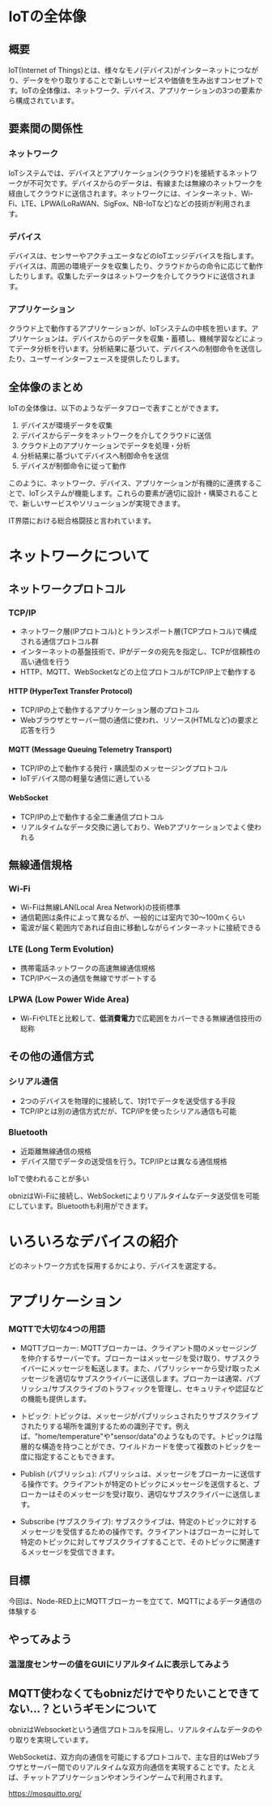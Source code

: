 # IoTの全体像

## 概要

IoT(Internet of Things)とは、様々なモノ(デバイス)がインターネットにつながり、データをやり取りすることで新しいサービスや価値を生み出すコンセプトです。IoTの全体像は、ネットワーク、デバイス、アプリケーションの3つの要素から構成されています。

## 要素間の関係性

### ネットワーク

IoTシステムでは、デバイスとアプリケーション(クラウド)を接続するネットワークが不可欠です。デバイスからのデータは、有線または無線のネットワークを経由してクラウドに送信されます。ネットワークには、インターネット、Wi-Fi、LTE、LPWA(LoRaWAN、SigFox、NB-IoTなど)などの技術が利用されます。

### デバイス

デバイスは、センサーやアクチュエータなどのIoTエッジデバイスを指します。デバイスは、周囲の環境データを収集したり、クラウドからの命令に応じて動作したりします。収集したデータはネットワークを介してクラウドに送信されます。

### アプリケーション

クラウド上で動作するアプリケーションが、IoTシステムの中核を担います。アプリケーションは、デバイスからのデータを収集・蓄積し、機械学習などによってデータ分析を行います。分析結果に基づいて、デバイスへの制御命令を送信したり、ユーザーインターフェースを提供したりします。

## 全体像のまとめ

IoTの全体像は、以下のようなデータフローで表すことができます。

1. デバイスが環境データを収集
2. デバイスからデータをネットワークを介してクラウドに送信
3. クラウド上のアプリケーションでデータを処理・分析
4. 分析結果に基づいてデバイスへ制御命令を送信
5. デバイスが制御命令に従って動作

このように、ネットワーク、デバイス、アプリケーションが有機的に連携することで、IoTシステムが機能します。これらの要素が適切に設計・構築されることで、新しいサービスやソリューションが実現できます。

IT界隈における総合格闘技と言われています。

# ネットワークについて

## ネットワークプロトコル

### TCP/IP
- ネットワーク層(IPプロトコル)とトランスポート層(TCPプロトコル)で構成される通信プロトコル群
- インターネットの基盤技術で、IPがデータの宛先を指定し、TCPが信頼性の高い通信を行う
- HTTP、MQTT、WebSocketなどの上位プロトコルがTCP/IP上で動作する

#### HTTP (HyperText Transfer Protocol)
- TCP/IPの上で動作するアプリケーション層のプロトコル 
- Webブラウザとサーバー間の通信に使われ、リソース(HTMLなど)の要求と応答を行う

#### **MQTT (Message Queuing Telemetry Transport)**
- TCP/IPの上で動作する発行・購読型のメッセージングプロトコル
- IoTデバイス間の軽量な通信に適している

#### **WebSocket**
- TCP/IPの上で動作する全二重通信プロトコル
- リアルタイムなデータ交換に適しており、Webアプリケーションでよく使われる

## 無線通信規格

### Wi-Fi
- Wi-Fiは無線LAN(Local Area Network)の技術標準
- 通信範囲は条件によって異なるが、一般的には室内で30〜100mくらい
- 電波が届く範囲内であれば自由に移動しながらインターネットに接続できる

### LTE (Long Term Evolution)
- 携帯電話ネットワークの高速無線通信規格
- TCP/IPベースの通信を無線でサポートする

### LPWA (Low Power Wide Area)  
- Wi-FiやLTEと比較して、**低消費電力**で広範囲をカバーできる無線通信技衎の総称

## その他の通信方式

### シリアル通信
- 2つのデバイスを物理的に接続して、1対1でデータを送受信する手段
- TCP/IPとは別の通信方式だが、TCP/IPを使ったシリアル通信も可能

### Bluetooth
- 近距離無線通信の規格
- デバイス間でデータの送受信を行う。TCP/IPとは異なる通信規格



IoTで使われることが多い

obnizはWi-Fiに接続し、WebSocketによりリアルタイムなデータ送受信を可能にしています。Bluetoothも利用ができます。


# いろいろなデバイスの紹介
どのネットワーク方式を採用するかにより、デバイスを選定する。

# アプリケーション



### MQTTで大切な4つの用語
- MQTTブローカー:
MQTTブローカーは、クライアント間のメッセージングを仲介するサーバーです。ブローカーはメッセージを受け取り、サブスクライバーにメッセージを転送します。また、パブリッシャーから受け取ったメッセージを適切なサブスクライバーに送信します。ブローカーは通常、パブリッシュ/サブスクライブのトラフィックを管理し、セキュリティや認証などの機能も提供します。

- トピック:
トピックは、メッセージがパブリッシュされたりサブスクライブされたりする場所を識別するための識別子です。例えば、"home/temperature"や"sensor/data"のようなものです。トピックは階層的な構造を持つことができ、ワイルドカードを使って複数のトピックを一度に指定することもできます。

- Publish (パブリッシュ):
パブリッシュは、メッセージをブローカーに送信する操作です。クライアントが特定のトピックにメッセージを送信すると、ブローカーはそのメッセージを受け取り、適切なサブスクライバーに送信します。

- Subscribe (サブスクライブ):
サブスクライブは、特定のトピックに対するメッセージを受信するための操作です。クライアントはブローカーに対して特定のトピックに対してサブスクライブすることで、そのトピックに関連するメッセージを受信できます。


## 目標
今回は、Node-RED上にMQTTブローカーを立てて、MQTTによるデータ通信の体験する

## やってみよう
### 温湿度センサーの値をGUIにリアルタイムに表示してみよう


## MQTT使わなくてもobnizだけでやりたいことできてない...？というギモンについて

obnizはWebsocketという通信プロトコルを採用し、リアルタイムなデータのやり取りを実現しています。

WebSocketは、双方向の通信を可能にするプロトコルで、主な目的はWebブラウザとサーバー間でのリアルタイムな双方向通信を実現することです。たとえば、チャットアプリケーションやオンラインゲームで利用されます。

https://mosquitto.org/